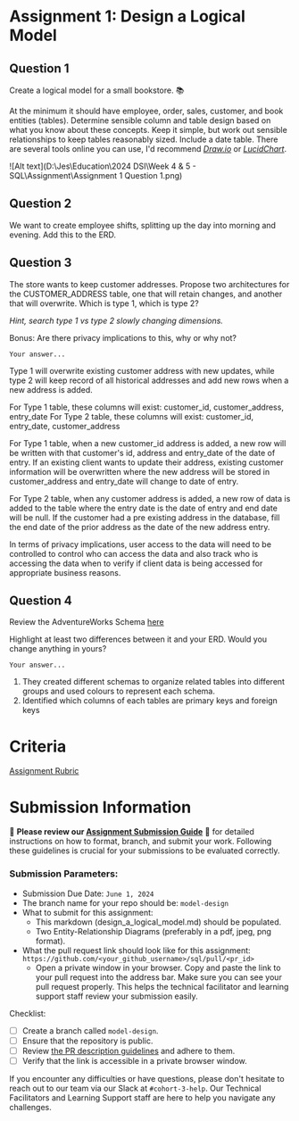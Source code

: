 # Assignment 1: Design a Logical Model

## Question 1
Create a logical model for a small bookstore. 📚

At the minimum it should have employee, order, sales, customer, and book entities (tables). Determine sensible column and table design based on what you know about these concepts. Keep it simple, but work out sensible relationships to keep tables reasonably sized. Include a date table. There are several tools online you can use, I'd recommend [_Draw.io_](https://www.drawio.com/) or [_LucidChart_](https://www.lucidchart.com/pages/).

![Alt text](D:\Jes\Education\2024 DSI\Week 4 & 5 - SQL\Assignment\Assignment 1 Question 1.png)
## Question 2
We want to create employee shifts, splitting up the day into morning and evening. Add this to the ERD.

## Question 3
The store wants to keep customer addresses. Propose two architectures for the CUSTOMER_ADDRESS table, one that will retain changes, and another that will overwrite. Which is type 1, which is type 2?

_Hint, search type 1 vs type 2 slowly changing dimensions._

Bonus: Are there privacy implications to this, why or why not?
```
Your answer...
```
Type 1 will overwrite existing customer address with new updates, while type 2 will keep record of all historical addresses and add new rows when a new address is added.

For Type 1 table, these columns will exist: customer_id, customer_address, entry_date
For Type 2 table, these columns will exist: customer_id, entry_date, customer_address

For Type 1 table, when a new customer_id address is added, a new row will be written with that customer's id, address and entry_date of the date of entry. If an existing client wants to update their address, existing customer information will be overwritten where the new address will be stored in customer_address and entry_date will change to date of entry.

For Type 2 table, when any customer address is added, a new row of data is added to the table where the entry date is the date of entry and end date will be null. If the customer had a pre existing address in the database, fill the end date of the prior address as the date of the new address entry.

In terms of privacy implications, user access to the data will need to be controlled to control who can access the data and also track who is accessing the data when to verify if client data is being accessed for appropriate business reasons.
## Question 4
Review the AdventureWorks Schema [here](https://i.stack.imgur.com/LMu4W.gif)

Highlight at least two differences between it and your ERD. Would you change anything in yours?
```
Your answer...
```
1. They created different schemas to organize related tables into different groups and used colours to represent each schema.
2. Identified which columns of each tables are primary keys and foreign keys

# Criteria

[Assignment Rubric](./assignment_rubric.md)

# Submission Information

🚨 **Please review our [Assignment Submission Guide](https://github.com/UofT-DSI/onboarding/blob/main/onboarding_documents/submissions.md)** 🚨 for detailed instructions on how to format, branch, and submit your work. Following these guidelines is crucial for your submissions to be evaluated correctly.

### Submission Parameters:
* Submission Due Date: `June 1, 2024`
* The branch name for your repo should be: `model-design`
* What to submit for this assignment:
    * This markdown (design_a_logical_model.md) should be populated.
    * Two Entity-Relationship Diagrams (preferably in a pdf, jpeg, png format).
* What the pull request link should look like for this assignment: `https://github.com/<your_github_username>/sql/pull/<pr_id>`
    * Open a private window in your browser. Copy and paste the link to your pull request into the address bar. Make sure you can see your pull request properly. This helps the technical facilitator and learning support staff review your submission easily.

Checklist:
- [ ] Create a branch called `model-design`.
- [ ] Ensure that the repository is public.
- [ ] Review [the PR description guidelines](https://github.com/UofT-DSI/onboarding/blob/main/onboarding_documents/submissions.md#guidelines-for-pull-request-descriptions) and adhere to them.
- [ ] Verify that the link is accessible in a private browser window.

If you encounter any difficulties or have questions, please don't hesitate to reach out to our team via our Slack at `#cohort-3-help`. Our Technical Facilitators and Learning Support staff are here to help you navigate any challenges.
